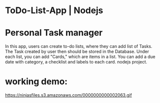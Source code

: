 # ToDo-List-App | Nodejs
# Personal Task manager 
 In this app, users can create to-do lists, where they can add list of Tasks. The Task created by user then should be stored in the Database.
Under each list, you can add "Cards," which are items in a list. You can add a due date with category, a checklist and labels to each card.
nodejs project.

# working demo:
https://ninjasfiles.s3.amazonaws.com/0000000000002063.gif
